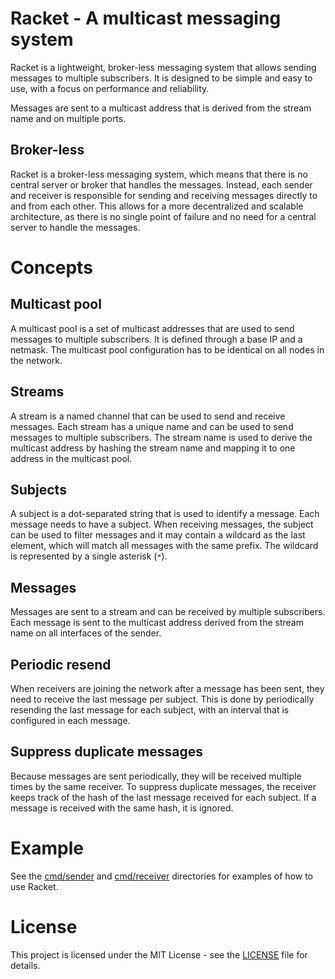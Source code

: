 # Racket - A multicast messaging system

Racket is a lightweight, broker-less messaging system that allows sending messages to multiple subscribers.
It is designed to be simple and easy to use, with a focus on performance and reliability.

Messages are sent to a multicast address that is derived from the stream name and on
multiple ports.

## Broker-less

Racket is a broker-less messaging system, which means that there is no central server or broker that
handles the messages. Instead, each sender and receiver is responsible for sending and receiving messages
directly to and from each other. This allows for a more decentralized and scalable architecture, as there is
no single point of failure and no need for a central server to handle the messages.

# Concepts

## Multicast pool

A multicast pool is a set of multicast addresses that are used to send messages to multiple subscribers.
It is defined through a base IP and a netmask. The multicast pool configuration has to be identical on all
nodes in the network.

## Streams

A stream is a named channel that can be used to send and receive messages. Each stream has a unique name
and can be used to send messages to multiple subscribers. The stream name is used to derive the multicast address
by hashing the stream name and mapping it to one address in the multicast pool.

## Subjects

A subject is a dot-separated string that is used to identify a message. Each message needs to have a subject.
When receiving messages, the subject can be used to filter messages and it may contain a wildcard as the last element,
which will match all messages with the same prefix. The wildcard is represented by a single asterisk (`*`).

## Messages

Messages are sent to a stream and can be received by multiple subscribers. Each message is sent to the multicast address
derived from the stream name on all interfaces of the sender.

## Periodic resend

When receivers are joining the network after a message has been sent, they need to receive the last message
per subject. This is done by periodically resending the last message for each subject, with an interval that is
configured in each message.

## Suppress duplicate messages

Because messages are sent periodically, they will be received multiple times by the same receiver.
To suppress duplicate messages, the receiver keeps track of the hash of the last message received
for each subject. If a message is received with the same hash, it is ignored.

# Example

See the [cmd/sender](cmd/sender) and [cmd/receiver](cmd/receiver) directories for examples of how to use Racket.

# License

This project is licensed under the MIT License - see the [LICENSE](LICENSE) file for details.